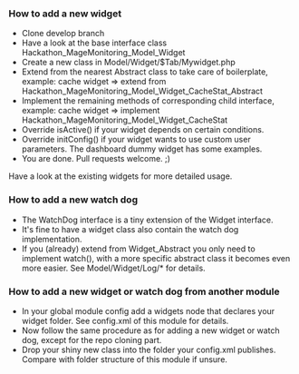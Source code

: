 ### How to add a new widget

- Clone develop branch
- Have a look at the base interface class Hackathon_MageMonitoring_Model_Widget
- Create a new class in Model/Widget/$Tab/Mywidget.php
- Extend from the nearest Abstract class to take care of boilerplate, example: cache widget => extend from Hackathon_MageMonitoring_Model_Widget_CacheStat_Abstract
- Implement the remaining methods of corresponding child interface, example: cache widget => implement Hackathon_MageMonitoring_Model_Widget_CacheStat
- Override isActive() if your widget depends on certain conditions.
- Override initConfig() if your widget wants to use custom user parameters. The dashboard dummy widget has some examples.
- You are done. Pull requests welcome. ;)

Have a look at the existing widgets for more detailed usage.

### How to add a new watch dog

- The WatchDog interface is a tiny extension of the Widget interface.
- It's fine to have a widget class also contain the watch dog implementation.
- If you (already) extend from Widget_Abstract you only need to implement watch(), with a more specific abstract class it
becomes even more easier. See Model/Widget/Log/* for details.

### How to add a new widget or watch dog from another module

- In your global module config add a widgets node that declares your widget folder. See config.xml of this module for details.
- Now follow the same procedure as for adding a new widget or watch dog, except for the repo cloning part.
- Drop your shiny new class into the folder your config.xml publishes. Compare with folder structure of this module if unsure.
